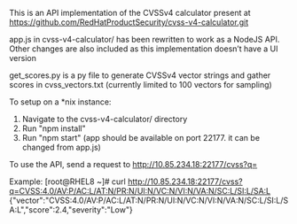 This is an API implementation of the CVSSv4 calculator present at https://github.com/RedHatProductSecurity/cvss-v4-calculator.git

app.js in cvss-v4-calculator/ has been rewritten to work as a NodeJS API. Other changes are also included as this implementation doesn’t have a UI version

get_scores.py is a py file to generate CVSSv4 vector strings and gather scores in cvss_vectors.txt (currently limited to 100 vectors for sampling)


To setup on a *nix instance:
1) Navigate to the cvss-v4-calculator/ directory
1) Run "npm install"
2) Run "npm start" (app should be available on port 22177. it can be changed from app.js)


 To use the API, send a request to http://10.85.234.18:22177/cvss?q=<vector-string>


 Example:
 [root@RHEL8 ~]# curl http://10.85.234.18:22177/cvss?q=CVSS:4.0/AV:P/AC:L/AT:N/PR:N/UI:N/VC:N/VI:N/VA:N/SC:L/SI:L/SA:L
 {"vector":"CVSS:4.0/AV:P/AC:L/AT:N/PR:N/UI:N/VC:N/VI:N/VA:N/SC:L/SI:L/SA:L","score":2.4,"severity":"Low"}
